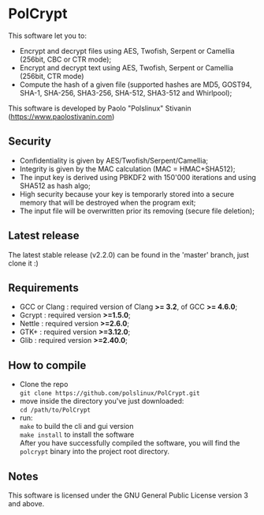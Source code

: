 PolCrypt
========

This software let you to:
* Encrypt and decrypt files using AES, Twofish, Serpent or Camellia (256bit, CBC or CTR mode);
* Encrypt and decrypt text using AES, Twofish, Serpent or Camellia (256bit, CTR mode)
* Compute the hash of a given file (supported hashes are MD5, GOST94, SHA-1, SHA-256, SHA3-256, SHA-512, SHA3-512 and Whirlpool);

This software is developed by Paolo "Polslinux" Stivanin (https://www.paolostivanin.com)


Security
--------
* Confidentiality is given by AES/Twofish/Serpent/Camellia;
* Integrity is given by the MAC calculation (MAC = HMAC+SHA512);
* The input key is derived using PBKDF2 with 150'000 iterations and using SHA512 as hash algo;
* High security because your key is temporarly stored into a secure memory that will be destroyed when the program exit;
* The input file will be overwritten prior its removing (secure file deletion);


Latest release
--------------
The latest stable release (v2.2.0) can be found in the 'master' branch, just clone it :)


Requirements
------------
* GCC or Clang	: required version of Clang **>= 3.2**, of GCC **>= 4.6.0**;
* Gcrypt	: required version **>=1.5.0**;
* Nettle	: required version **>=2.6.0**;
* GTK+		: required version **>=3.12.0**;
* Glib		: required version **>=2.40.0**;


How to compile
--------------
* Clone the repo<br>
`git clone https://github.com/polslinux/PolCrypt.git`<br>
* move inside the directory you've just downloaded:<br>
`cd /path/to/PolCrypt`<br>
* run:<br>
`make` to build the cli and gui version<br>
`make install` to install the software<br>
After you have successfully compiled the software, you will find the `polcrypt` binary into the project root directory.


Notes
-----
This software is licensed under the GNU General Public License version 3 and above.
